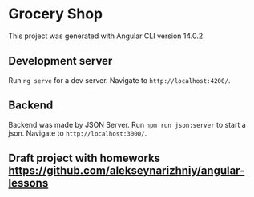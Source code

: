 # Grocery Shop
This project was generated with Angular CLI version 14.0.2.

## Development server
Run `ng serve` for a dev server. Navigate to `http://localhost:4200/`.

## Backend
Backend was made by JSON Server.
Run `npm run json:server` to start a json. Navigate to `http://localhost:3000/`.

## Draft project with homeworks https://github.com/alekseynarizhniy/angular-lessons
